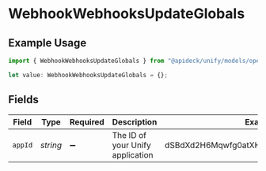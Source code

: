 # WebhookWebhooksUpdateGlobals

## Example Usage

```typescript
import { WebhookWebhooksUpdateGlobals } from "@apideck/unify/models/operations";

let value: WebhookWebhooksUpdateGlobals = {};
```

## Fields

| Field                                   | Type                                    | Required                                | Description                             | Example                                 |
| --------------------------------------- | --------------------------------------- | --------------------------------------- | --------------------------------------- | --------------------------------------- |
| `appId`                                 | *string*                                | :heavy_minus_sign:                      | The ID of your Unify application        | dSBdXd2H6Mqwfg0atXHXYcysLJE9qyn1VwBtXHX |